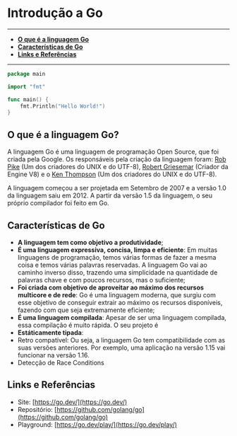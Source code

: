 
# **Introdução a Go**

---

- **[O que é a linguagem Go](#o-que-é-a-linguagem-go)**
- **[Características de Go](#características-de-go)**
- **[Links e Referências](#links-e-referências)**

---
```go
package main

import "fmt"

func main() {
	fmt.Println("Hello World!")
}
```


## **O que é a linguagem Go?**

A linguagem Go é uma linguagem de programação Open Source, que foi criada pela Google. Os responsáveis pela criação da linguagem foram: [Rob Pike](https://pt.wikipedia.org/wiki/Rob_Pike) (Um dos criadores do UNIX e do UTF-8), [Robert Griesemar](https://en.wikipedia.org/wiki/Robert_Griesemer) (Criador da Engine V8) e o [Ken Thompson](https://pt.wikipedia.org/wiki/Ken_Thompson) (Um dos criadores do UNIX e do UTF-8).

A linguagem começou a ser projetada em Setembro de 2007 e a versão 1.0 da linguagem saiu em 2012. A partir da versão 1.5 da linguagem, o seu próprio compilador foi feito em Go.


## **Características de Go**


- **A linguagem tem como objetivo a produtividade**;
- **É uma linguagem expressiva, concisa, limpa e eficiente**: Em muitas linguagens de programação, temos várias formas de fazer a mesma coisa e temos várias palavras reservadas. A linguagem Go vai ao caminho inverso disso, trazendo uma simplicidade na quantidade de palavras chave e com poucos recursos, mas o suficiente;
- **Foi criada com objetivo de aproveitar ao máximo dos recursos multicore e de rede**: Go é uma linguagem moderna, que surgiu com esse objetivo de conseguir extrair ao máximo os recursos disponíveis, fazendo com que seja extremamente eficiente;
- **É uma linguagem compilada**: Apesar de ser uma linguagem compilada, essa compilação é muito rápida. O seu projeto é
- **Estáticamente tipada**:
- Retro compatível: Ou seja, a linguagem Go tem compatibilidade com as suas versões anteriores. Por exemplo, uma aplicação na versão 1.15 vai funcionar na versão 1.16.
- Detecção de Race Conditions

## **Links e Referências**

- Site: [https://go.dev/](https://go.dev/)
- Repositório: [https://github.com/golang/go](https://github.com/golang/go)
- Playground: [https://go.dev/play/](https://go.dev/play/)

